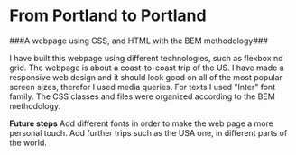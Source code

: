 # From Portland to Portland

###A webpage using CSS, and HTML with the BEM methodology###

I have built this webpage using different technologies, such as flexbox nd grid. The webpage is about a coast-to-coast trip of the US. 
I have made a responsive web design and it should look good on all of the most popular screen sizes, therefor I used media queries. For texts I used "Inter" font family. The CSS classes and files were organized according to the BEM methodology.

**Future steps**
Add different fonts in order to make the web page a more personal touch.
Add further trips such as the USA one, in different parts of the world.